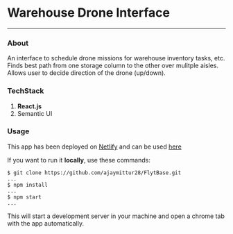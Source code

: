 # Warehouse Drone Interface

---

### About

An interface to schedule drone missions for warehouse inventory tasks, etc. Finds best path from one storage column to the other over mulitple aisles. Allows user to decide direction of the drone (up/down). 

### TechStack

1. **React.js**
2. Semantic UI

### Usage

This app has been deployed on [Netlify](http://netlify.com) and can be used [here](https://flytbase.netlify.app/)

If you want to run it **locally**, use these commands:

```
$ git clone https://github.com/ajaymittur28/FlytBase.git
...
$ npm install
...
$ npm start
...
```

This will start a development server in your machine and open a chrome tab with the app automatically.
